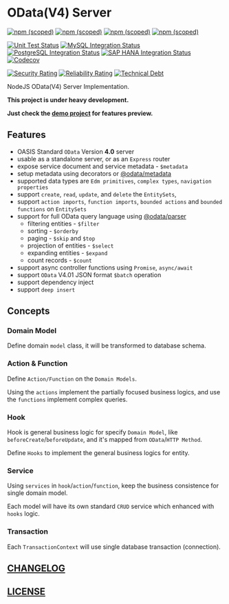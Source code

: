 # OData(V4) Server

[![npm (scoped)](https://img.shields.io/npm/v/@odata/server?label=@odata/server)](https://www.npmjs.com/package/@odata/server)
[![npm (scoped)](https://img.shields.io/npm/v/@odata/client?label=@odata/client)](https://www.npmjs.com/package/@odata/client)
[![npm (scoped)](https://img.shields.io/npm/v/@odata/parser?label=@odata/parser)](https://www.npmjs.com/package/@odata/parser)
[![npm (scoped)](https://img.shields.io/npm/v/@odata/metadata?label=@odata/metadata)](https://www.npmjs.com/package/@odata/metadata)

[![Unit Test Status](https://img.shields.io/github/workflow/status/Soontao/odata-v4-server/unittest?label=nodejs/sqljs)](https://github.com/Soontao/odata-v4-server/actions?query=workflow%3Aunittest)
[![MySQL Integration Status](https://img.shields.io/github/workflow/status/Soontao/odata-v4-server/unittest-with-mysql?label=mysql)](https://github.com/Soontao/odata-v4-server/actions?query=workflow%3Aunittest-with-mysql)
[![PostgreSQL Integration Status](https://img.shields.io/github/workflow/status/Soontao/odata-v4-server/unittest-with-pg?label=postgres)](https://github.com/Soontao/odata-v4-server/actions?query=workflow%3Aunittest-with-pg)
[![SAP HANA Integration Status](https://img.shields.io/github/workflow/status/Soontao/odata-v4-server/unittest-with-hana?label=hana)](https://github.com/Soontao/odata-v4-server/actions?query=workflow%3Aunittest-with-hana)
[![Codecov](https://codecov.io/gh/Soontao/odata-v4-server/branch/master/graph/badge.svg)](https://codecov.io/gh/Soontao/odata-v4-server)

[![Security Rating](https://sonarcloud.io/api/project_badges/measure?project=Soontao_odata-v4-server&metric=security_rating)](https://sonarcloud.io/dashboard?id=Soontao_odata-v4-server)
[![Reliability Rating](https://sonarcloud.io/api/project_badges/measure?project=Soontao_odata-v4-server&metric=reliability_rating)](https://sonarcloud.io/dashboard?id=Soontao_odata-v4-server)
[![Technical Debt](https://sonarcloud.io/api/project_badges/measure?project=Soontao_odata-v4-server&metric=sqale_index)](https://sonarcloud.io/dashboard?id=Soontao_odata-v4-server)

NodeJS OData(V4) Server Implementation.

**This project is under heavy development.**

**Just check the [demo project](https://github.com/Soontao/odata-v4-server-demo) for features preview.**

## Features

* OASIS Standard `OData` Version **4.0** server
* usable as a standalone server, or as an `Express` router
* expose service document and service metadata - `$metadata`
* setup metadata using decorators or [@odata/metadata](https://github.com/Soontao/odata-v4-metadata)
* supported data types are `Edm primitives`, `complex types`, `navigation properties`
* support `create`, `read`, `update`, and `delete` the `EntitySets`, 
* support `action imports`, `function imports`, `bounded actions` and `bounded functions` on `EntitySets`
* support for full OData query language using [@odata/parser](https://github.com/Soontao/odata-v4-parser)
  * filtering entities - `$filter`
  * sorting - `$orderby`
  * paging - `$skip` and `$top`
  * projection of entities - `$select`
  * expanding entities - `$expand`
  * count records - `$count`
* support async controller functions using `Promise`, `async/await`
* support `OData` V4.01 JSON format `$batch` operation
* support dependency inject
* support `deep insert`

## Concepts

### Domain Model

Define domain `model` class, it will be transformed to database schema.

### Action & Function

Define `Action/Function` on the `Domain Models`.

Using the `actions` implement the partially focused business logics, and use the `functions` implement complex queries.

### Hook

Hook is general business logic for specify `Domain Model`, like `beforeCreate`/`beforeUpdate`, and it's mapped from `OData`/`HTTP Method`.

Define `Hooks` to implement the general business logics for entity.

### Service

Using `services` in `hook`/`action`/`function`, keep the business consistence for single domain model.

Each model will have its own standard `CRUD` service which enhanced with `hooks` logic.

### Transaction

Each `TransactionContext` will use single database transaction (connection).

## [CHANGELOG](./CHANGELOG.md)

## [LICENSE](./LICENSE)